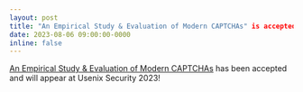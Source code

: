 ```yaml
---
layout: post
title: "An Empirical Study & Evaluation of Modern CAPTCHAs" is accepted to Usenix Security 2023
date: 2023-08-06 09:00:00-0000
inline: false
---
```


[An Empirical Study & Evaluation of Modern CAPTCHAs](https://www.usenix.org/conference/usenixsecurity23/presentation/searles) has been accepted and will appear at Usenix Security 2023!